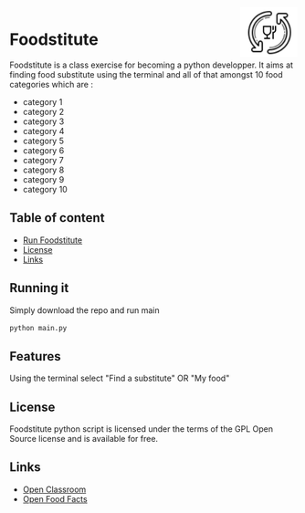 <img src="img/logo.png" alt="Foodstitute" title="Foodstitute" align="right" width="100px" />

Foodstitute
=================

Foodstitute is a class exercise for becoming a python developper.
It aims at finding food substitute using the terminal and all of that
amongst 10 food categories which are :

- category 1
- category 2
- category 3
- category 4
- category 5
- category 6
- category 7
- category 8
- category 9
- category 10

## Table of content

- [Run Foodstitute](#running-it)
- [License](#license)
- [Links](#links)

## Running it

Simply download the repo and run main
```bash
python main.py
```

## Features

Using the terminal select "Find a substitute" OR "My food"

## License

Foodstitute python script is licensed under the terms of the GPL Open Source
license and is available for free.

## Links

* [Open Classroom](https://openclassrooms.com)
* [Open Food Facts](https://world.openfoodfacts.org/)
